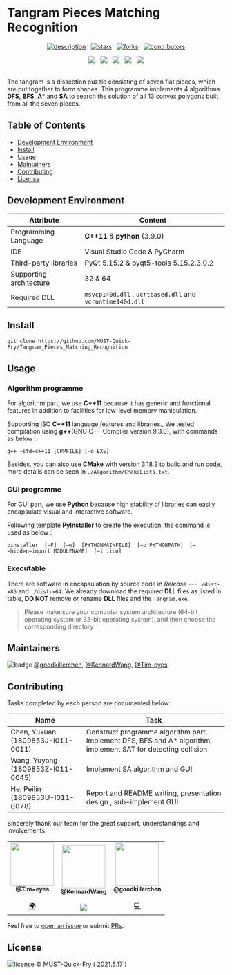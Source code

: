 # Tangram Pieces Matching Recognition

<div align="center">
  
  [![description](https://img.shields.io/badge/project-Team-1F1F1F?style=for-the-badge)](https://github.com/MUST-Quick-Fry/Tangram_Pieces_Matching_Recognition)
  &nbsp;
  [![stars](https://img.shields.io/github/stars/MUST-Quick-Fry/Tangram_Pieces_Matching_Recognition?style=for-the-badge&color=FDEE21)](https://github.com/MUST-Quick-Fry/Tangram_Pieces_Matching_Recognition/stargazers)
  &nbsp;
  [![forks](https://img.shields.io/github/forks/MUST-Quick-Fry/Tangram_Pieces_Matching_Recognition?style=for-the-badge&color=white)](https://github.com/MUST-Quick-Fry/Tangram_Pieces_Matching_Recognition/forks)
  &nbsp;
  [![contributors](https://img.shields.io/github/contributors/MUST-Quick-Fry/Tangram_Pieces_Matching_Recognition?style=for-the-badge&color=8BC0D0)](https://github.com/MUST-Quick-Fry/Tangram_Pieces_Matching_Recognition/graphs/contributors)
  
  <img src="https://img.shields.io/badge/Windows-0078D6?style=for-the-badge&logo=windows&logoColor=white" />
  &nbsp;
  <img src="https://img.shields.io/badge/Python-FFD43B?style=for-the-badge&logo=python&logoColor=blue" />
  &nbsp;
  <img src="https://img.shields.io/badge/C%2B%2B-00599C?style=for-the-badge&logo=c%2B%2B&logoColor=white" />
  &nbsp;
  <img src="https://img.shields.io/badge/PyCharm-000000.svg?&style=for-the-badge&logo=PyCharm&logoColor=white" />
  &nbsp;
  <img src="https://img.shields.io/badge/Visual_Studio-5C2D91?style=for-the-badge&logo=visual%20studio&logoColor=white" />
</div>

<br>

The tangram is a dissection puzzle consisting of seven flat pieces, which are put together to form shapes. This programme implements 4 algorithms **DFS**, **BFS**, **A*** and **SA** to search the solution of all 13 convex polygons built from all the seven pieces.



## Table of Contents

- [Development Environment](#development-environment)
- [Install](#install)
- [Usage](#usage)
- [Maintainers](#maintainers)
- [Contributing](#contributing)
- [License](#license)



## Development Environment

|Attribute|	Content|
|-----------|--------------------------------------|
|Programming Language|	**C++11** & **python** (3.9.0) |
|IDE | Visual Studio Code & PyCharm|
|Third-party libraries| PyQt 5.15.2 & pyqt5-tools 5.15.2.3.0.2|
|Supporting architecture| 32 & 64|
|Required DLL|`msvcp140d.dll` , `ucrtbased.dll` and `vcruntime140d.dll`|



## Install

```
git clone https://github.com/MUST-Quick-Fry/Tangram_Pieces_Matching_Recognition
```



## Usage

### Algorithm programme
For algorithm part, we use **C++11** because it has generic and functional features in addition to facilities for low-level memory manipulation.

Supporting ISO **C++11** language features and libraries., We tested compilation using **g++**(GNU C++ Compiler version 9.3.0), with commands as below :
```code
g++ −std=c++11 [CPPFILE] [−o EXE]
```
Besides, you can also use **CMake** with version 3.18.2 to build and run code, more details can be seen in `./Algorithm/CMakeLists.txt`.
### GUI programme
For GUI part, we use **Python** because high stability of libraries can easily encapsulate visual and interactive software.

Following template **PyInstaller** to create the execution, the command is used as below :
```code
pinstaller  [−F]  [−w]  [PYTHONMAINFILE]  [−p PYTHONPATH]  [−−hidden−import MODULENAME]  [−i .ico]
```
### Executable
There are software in encapsulation by source code in *Release* --- `./dist-x86` and `./dist-x64`.
We already download the required **DLL** files as listed in table, **DO NOT** remove or rename **DLL** files and the `Tangram.exe`.
> Please make sure your computer system architecture (64-bit  operating system or 32-bit operating system),
>  and then choose the corresponding directory



## Maintainers

![badge](https://img.shields.io/badge/maintenance-NO-EF2D5E) [@goodkillerchen](https://github.com/goodkillerchen), [@KennardWang](https://github.com/KennardWang), [@Tim-eyes](https://github.com/Tim-eyes)



## Contributing

Tasks completed by each person are documented below:

|Name|Task|
|--------|---------|
|Chen, Yuxuan (1809853J-I011-0011)|Construct programme algorithm part, implement DFS, BFS and A* algorithm, implement SAT for detecting collision|
|Wang, Yuyang (1809853Z-I011-0045)|Implement SA algorithm and GUI|
|He, Peilin (1809853U-I011-0078)|Report and README writing, presentation design , sub-implement GUI|

Sincerely thank our team for the great support, understandings and involvements. 

<table>
  <tr>
    <td align="center"><a href="https://github.com/Tim-eyes"><img src="https://avatars.githubusercontent.com/u/53691717?&v=4" width="100px;" alt=""/><br /><sub><b>@Tim-eyes</b></sub></a><br /><a href="#translation-s8321414" title="Translation"><br />🌍</a></td>
    <td align="center"><a href="https://github.com/KennardWang"><img src="https://avatars.githubusercontent.com/u/57723061?v=4" width="100px;" alt=""/><br /><sub><b>@KennardWang</b></sub></a><br /><a href="#platform-Sandural" title="Packaging/porting to new platform"><br /><img src="https://img.shields.io/badge/Buy_Me_A_Coffee-FFDD00?logo=buy-me-a-coffee&logoColor=black" /></a></td>
    <td align="center"><a href="https://github.com/goodkillerchen"><img src="https://avatars.githubusercontent.com/u/58941606?v=4" width="100px;" alt=""/><br /><sub><b>@goodkillerchen</b></sub></a><br /><a href="https://github.com/CopyTranslator/CopyTranslator/commits?author=Andy-AO" title="Code"><br />💻</a></td>
  </tr>
</table>

Feel free to [open an issue](https://github.com/MUST-Quick-Fry/Tangram_Pieces_Matching_Recognition/issues) or submit [PRs](https://github.com/MUST-Quick-Fry/Tangram_Pieces_Matching_Recognition/pulls).



## License

[![license](https://img.shields.io/github/license/MUST-Quick-Fry/Tangram_Pieces_Matching_Recognition)](LICENSE) © MUST-Quick-Fry ( 2021.5.17 )
